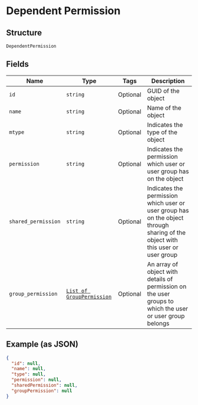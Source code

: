
# Dependent Permission

## Structure

`DependentPermission`

## Fields

| Name | Type | Tags | Description |
|  --- | --- | --- | --- |
| `id` | `string` | Optional | GUID of the object |
| `name` | `string` | Optional | Name of the object |
| `mtype` | `string` | Optional | Indicates the type of the object |
| `permission` | `string` | Optional | Indicates the permission which user or user group has on the object |
| `shared_permission` | `string` | Optional | Indicates the permission which user or user group has on the object through sharing of the object with this user or user group |
| `group_permission` | [`List of GroupPermission`](../../doc/models/group-permission.md) | Optional | An array of object with details of permission on the user groups to which the user or user group belongs |

## Example (as JSON)

```json
{
  "id": null,
  "name": null,
  "type": null,
  "permission": null,
  "sharedPermission": null,
  "groupPermission": null
}
```

